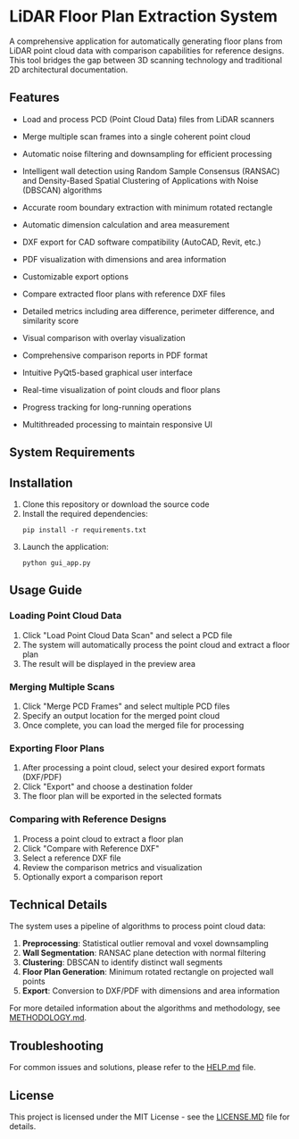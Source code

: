 # LiDAR Floor Plan Extraction System

A comprehensive application for automatically generating floor plans from LiDAR point cloud data with comparison capabilities for reference designs. This tool bridges the gap between 3D scanning technology and traditional 2D architectural documentation.

## Features

  - Load and process PCD (Point Cloud Data) files from LiDAR scanners
  - Merge multiple scan frames into a single coherent point cloud
  - Automatic noise filtering and downsampling for efficient processing

  - Intelligent wall detection using Random Sample Consensus (RANSAC) and Density-Based Spatial Clustering of Applications with Noise (DBSCAN) algorithms
  - Accurate room boundary extraction with minimum rotated rectangle
  - Automatic dimension calculation and area measurement

  - DXF export for CAD software compatibility (AutoCAD, Revit, etc.)
  - PDF visualization with dimensions and area information
  - Customizable export options

  - Compare extracted floor plans with reference DXF files
  - Detailed metrics including area difference, perimeter difference, and similarity score
  - Visual comparison with overlay visualization
  - Comprehensive comparison reports in PDF format

  - Intuitive PyQt5-based graphical user interface
  - Real-time visualization of point clouds and floor plans
  - Progress tracking for long-running operations
  - Multithreaded processing to maintain responsive UI

## System Requirements


## Installation

1. Clone this repository or download the source code
2. Install the required dependencies:
   ```
   pip install -r requirements.txt
   ```
3. Launch the application:
   ```
   python gui_app.py
   ```

## Usage Guide

### Loading Point Cloud Data

1. Click "Load Point Cloud Data Scan" and select a PCD file
2. The system will automatically process the point cloud and extract a floor plan
3. The result will be displayed in the preview area

### Merging Multiple Scans

1. Click "Merge PCD Frames" and select multiple PCD files
2. Specify an output location for the merged point cloud
3. Once complete, you can load the merged file for processing

### Exporting Floor Plans

1. After processing a point cloud, select your desired export formats (DXF/PDF)
2. Click "Export" and choose a destination folder
3. The floor plan will be exported in the selected formats

### Comparing with Reference Designs

1. Process a point cloud to extract a floor plan
2. Click "Compare with Reference DXF"
3. Select a reference DXF file
4. Review the comparison metrics and visualization
5. Optionally export a comparison report

## Technical Details

The system uses a pipeline of algorithms to process point cloud data:

1. **Preprocessing**: Statistical outlier removal and voxel downsampling
2. **Wall Segmentation**: RANSAC plane detection with normal filtering
3. **Clustering**: DBSCAN to identify distinct wall segments
4. **Floor Plan Generation**: Minimum rotated rectangle on projected wall points
5. **Export**: Conversion to DXF/PDF with dimensions and area information

For more detailed information about the algorithms and methodology, see [METHODOLOGY.md](METHODOLOGY.md).

## Troubleshooting

For common issues and solutions, please refer to the [HELP.md](HELP.md) file.

## License

This project is licensed under the MIT License - see the [LICENSE.MD](LICENSE.MD) file for details.



